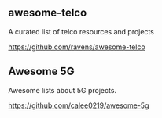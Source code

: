 ## awesome-telco
A curated list of telco resources and projects

https://github.com/ravens/awesome-telco

## Awesome 5G
Awesome lists about 5G projects.

https://github.com/calee0219/awesome-5g
